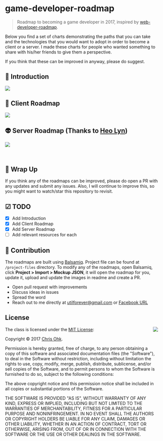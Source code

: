 # game-developer-roadmap

> Roadmap to becoming a game developer in 2017, inspired by [web-developer-roadmap](https://github.com/kamranahmedse/developer-roadmap).

Below you find a set of charts demonstrating the paths that you can take and the technologies that you would want to adopt in order to become a client or a server. I made these charts for people who wanted something to share with his/her friends to give them a perspective.

If you think that these can be improved in anyway, please do suggest.

## 🚀 Introduction

![](https://github.com/utilForever/game-developer-roadmap/blob/master/Intro.png)

## 🎨 Client Roadmap

![](https://github.com/utilForever/game-developer-roadmap/blob/master/Client.png)

## 👽 Server Roadmap (Thanks to [Heo Lyn](https://github.com/lynheo))

![](https://github.com/utilForever/game-developer-roadmap/blob/master/Server.png)

<br>

## 🚦 Wrap Up

If you think any of the roadmaps can be improved, please do open a PR with any updates and submit any issues. Also, I will continue to improve this, so you might want to watch/star this repository to revisit.

## ☑ TODO

- [X] Add Introduction
- [X] Add Client Roadmap
- [X] Add Server Roadmap
- [ ] Add relevant resources for each

## 👬 Contribution

The roadmaps are built using [Balsamiq](https://balsamiq.com/products/mockups/). Project file can be found at `/project-files` directory. To modify any of the roadmaps, open Balsamiq, click **Project > Import > Mockup JSON**, it will open the roadmap for you, update it, upload and update the images in readme and create a PR.

- Open pull request with improvements
- Discuss ideas in issues
- Spread the word
- Reach out to me directly at utilforever@gmail.com or [Facebook URL](https://www.facebook.com/utilForever)

## License

<img align="right" src="http://opensource.org/trademarks/opensource/OSI-Approved-License-100x137.png">

The class is licensed under the [MIT License](http://opensource.org/licenses/MIT):

Copyright &copy; 2017 [Chris Ohk](http://www.github.com/utilForever).

Permission is hereby granted, free of charge, to any person obtaining a copy of this software and associated documentation files (the "Software"), to deal in the Software without restriction, including without limitation the rights to use, copy, modify, merge, publish, distribute, sublicense, and/or sell copies of the Software, and to permit persons to whom the Software is furnished to do so, subject to the following conditions:

The above copyright notice and this permission notice shall be included in all copies or substantial portions of the Software.

THE SOFTWARE IS PROVIDED "AS IS", WITHOUT WARRANTY OF ANY KIND, EXPRESS OR IMPLIED, INCLUDING BUT NOT LIMITED TO THE WARRANTIES OF MERCHANTABILITY, FITNESS FOR A PARTICULAR PURPOSE AND NONINFRINGEMENT. IN NO EVENT SHALL THE AUTHORS OR COPYRIGHT HOLDERS BE LIABLE FOR ANY CLAIM, DAMAGES OR OTHER LIABILITY, WHETHER IN AN ACTION OF CONTRACT, TORT OR OTHERWISE, ARISING FROM, OUT OF OR IN CONNECTION WITH THE SOFTWARE OR THE USE OR OTHER DEALINGS IN THE SOFTWARE.